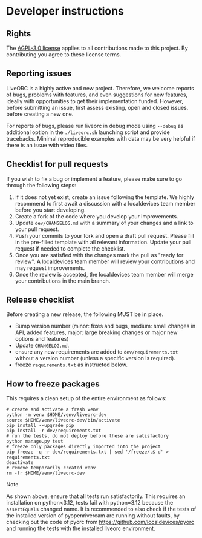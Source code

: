 # Developer instructions

## Rights
The [AGPL-3.0 license](https://github.com/localdevices/LiveORC/blob/main/LICENSE) applies to all contributions made to 
this project. By contributing you agree to these license 
terms.

## Reporting issues
LiveORC is a highly active and new project. Therefore, we welcome reports of bugs, problems with features, and even 
suggestions for new features, ideally with opportunities to get their implementation funded. However, before 
submitting an issue, first assess existing, open and closed issues, before creating a new one.

For reports of bugs, please run liveorc in debug mode using `--debug` as additional option in the `./liveorc.sh` 
launching script and provide tracebacks. Minimal reproducible examples with data may be very helpful if there is an 
issue with video files. 

## Checklist for pull requests

If you wish to fix a bug or implement a feature, please make sure to go through the following steps:

1. If it does not yet exist, create an issue following the template. We highly recommend to first await a discussion 
   with a localdevices team member before you start developing.
2. Create a fork of the code where you develop your improvements.
3. Update `dev/CHANGELOG.md` with a summary of your changes and a link to your pull request.
4. Push your commits to your fork and open a draft pull request. Please fill in the pre-filled template with all 
   relevant information. Update your pull request if needed to complete the checklist.
5. Once you are satisfied with the changes mark the pull as "ready for review". A localdevices team member will 
   review your contributions and may request improvements.
6. Once the review is accepted, the localdevices team member will merge your contributions in the main branch.

## Release checklist

Before creating a new release, the following MUST be in place.

- Bump version number (minor: fixes and bugs, medium: small changes in API, added features, major: large breaking 
  changes or major new options and features)
- Update `CHANGELOG.md`.
- ensure any new requirements are added to `dev/requirements.txt` without a version number (unless a specific 
  version is required).
- freeze `requirements.txt` as instructed below.

## How to freeze packages

This requires a clean setup of the entire environment as follows:

```shell
# create and activate a fresh venv
python -m venv $HOME/venv/liveorc-dev
source $HOME/venv/liveorc-dev/bin/activate
pip install --upgrade pip
pip install -r dev/requirements.txt
# run the tests, do not deploy before these are satisfactory
python manage.py test
# freeze only packages directly imported into the project
pip freeze -q -r dev/requirements.txt | sed '/freeze/,$ d' > requirements.txt
deactivate
# remove temporarily created venv
rm -fr $HOME/venv/liveorc-dev

```
> [!NOTE]
> As shown above, ensure that all tests run satisfactorily. This requires an installation on python<3.12, tests fail with
> python=3.12 because the `assertEquals` changed name. It is recommended to also check if the tests of the installed 
> version of pyopenrivercam are running without faults, by checking out the code of pyorc from 
> https://github.com/localdevices/pyorc and running the tests with the installed liveorc environment.
